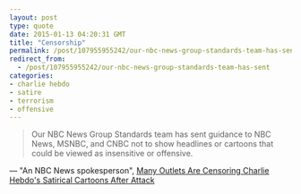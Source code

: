 ```yaml
---
layout: post
type: quote
date: 2015-01-13 04:20:31 GMT
title: "Censorship"
permalink: /post/107955955242/our-nbc-news-group-standards-team-has-sent
redirect_from: 
  - /post/107955955242/our-nbc-news-group-standards-team-has-sent
categories:
- charlie hebdo
- satire
- terrorism
- offensive
---
```

<blockquote>Our NBC News Group Standards team has sent guidance to NBC News, MSNBC, and CNBC not to show headlines or cartoons that could be viewed as insensitive or offensive.</blockquote>
<p>— "An NBC News spokesperson", <a href="http://www.buzzfeed.com/rosiegray/some-outlets-are-censoring-charlie-hebdos-satirical-cartoons?">Many Outlets Are Censoring Charlie Hebdo's Satirical Cartoons After Attack</a></p>